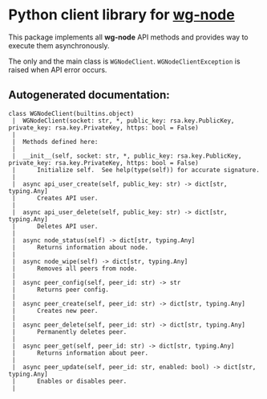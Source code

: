 # Python client library for [wg-node](https://github.com/jieggii/wg-node)
This package implements all **wg-node** API methods 
and provides way to execute them asynchronously.

The only and the main class is `WGNodeClient`. 
`WGNodeClientException` is raised when API error occurs.

## Autogenerated documentation:
```
class WGNodeClient(builtins.object)
 |  WGNodeClient(socket: str, *, public_key: rsa.key.PublicKey, private_key: rsa.key.PrivateKey, https: bool = False)
 |
 |  Methods defined here:
 |
 |  __init__(self, socket: str, *, public_key: rsa.key.PublicKey, private_key: rsa.key.PrivateKey, https: bool = False)
 |      Initialize self.  See help(type(self)) for accurate signature.
 |
 |  async api_user_create(self, public_key: str) -> dict[str, typing.Any]
 |      Creates API user.
 |
 |  async api_user_delete(self, public_key: str) -> dict[str, typing.Any]
 |      Deletes API user.
 |
 |  async node_status(self) -> dict[str, typing.Any]
 |      Returns information about node.
 |
 |  async node_wipe(self) -> dict[str, typing.Any]
 |      Removes all peers from node.
 |
 |  async peer_config(self, peer_id: str) -> str
 |      Returns peer config.
 |
 |  async peer_create(self, peer_id: str) -> dict[str, typing.Any]
 |      Creates new peer.
 |
 |  async peer_delete(self, peer_id: str) -> dict[str, typing.Any]
 |      Permanently deletes peer.
 |
 |  async peer_get(self, peer_id: str) -> dict[str, typing.Any]
 |      Returns information about peer.
 |
 |  async peer_update(self, peer_id: str, enabled: bool) -> dict[str, typing.Any]
 |      Enables or disables peer.
 |
```
